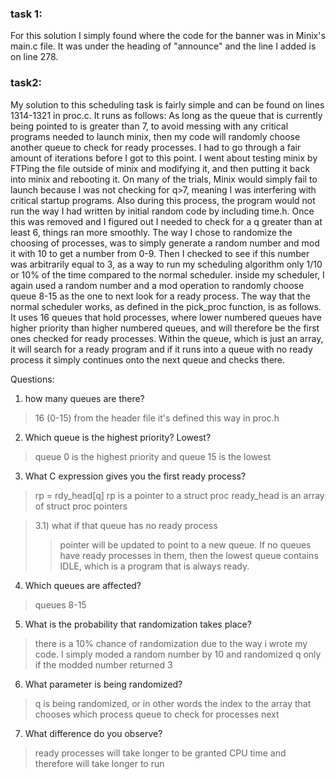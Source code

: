### task 1:
For this solution I simply found where the code for the banner was in Minix's main.c file. It was under the heading of "announce" and the line I added is on line 278.


### task2:
My solution to this scheduling task is fairly simple and can be found on lines 1314-1321 in proc.c. It runs as follows: As long as the queue that is currently being pointed to is greater than 7, to avoid messing with any critical programs needed to launch minix, then my code will randomly choose another queue to check for ready processes. I had to go through a fair amount of iterations before I got to this point. I went about testing minix by FTPing the file outside of minix and modifying it, and then putting it back into minix and rebooting it. On many of the trials, Minix would simply fail to launch because I was not checking for q>7, meaning I was interfering with critical startup programs. Also during this process, the program would not run the way I had written by initial random code by including time.h. Once this was removed and I figured out I needed to check for a q greater than at least 6, things ran more smoothly. The way I chose to randomize the choosing of processes, was to simply generate a random number and mod it with 10 to get a number from 0-9. Then I checked to see if this number was arbitrarily equal to 3, as a way to run my scheduling algorithm only 1/10 or 10% of the time compared to the normal scheduler. inside my scheduler, I again used a random number and a mod operation to randomly choose queue 8-15 as the one to next look for a ready process. The way that the normal scheduler works, as defined in the pick_proc function, is as follows. It uses 16 queues that hold processes, where lower numbered queues have higher priority than higher numbered queues, and will therefore be the first ones checked for ready processes. Within the queue, which is just an array, it will search for a ready program and if it runs into a queue with no ready process it simply continues onto the next queue and checks there. 

Questions:
1. how many queues are there?
>16 (0-15) from the header file
>it's defined this way in proc.h

2) Which queue is the highest priority? Lowest?
>queue 0 is the highest priority and queue 15 is the lowest

3) What C expression gives you the first ready process?
>rp = rdy_head[q] 
>rp is a pointer to a struct proc 
>ready_head is an array of struct proc pointers

>3.1) what if that queue has no ready process
>>pointer will be updated to point to a new queue. If no queues have ready processes in them, then the lowest queue contains IDLE, which is a program that is always ready.

4) Which queues are affected?
>queues 8-15

5) What is the probability that randomization takes place?
 >there is a 10% chance of randomization due to the way i wrote my code. I simply moded a random number by 10 and randomized q only if the modded number returned 3

6) What parameter is being randomized?
>q is being randomized, or in other words the index to the array that chooses which process queue to check for processes next

7) What difference do you observe?
>ready processes will take longer to be granted CPU time and therefore will take longer to run	

